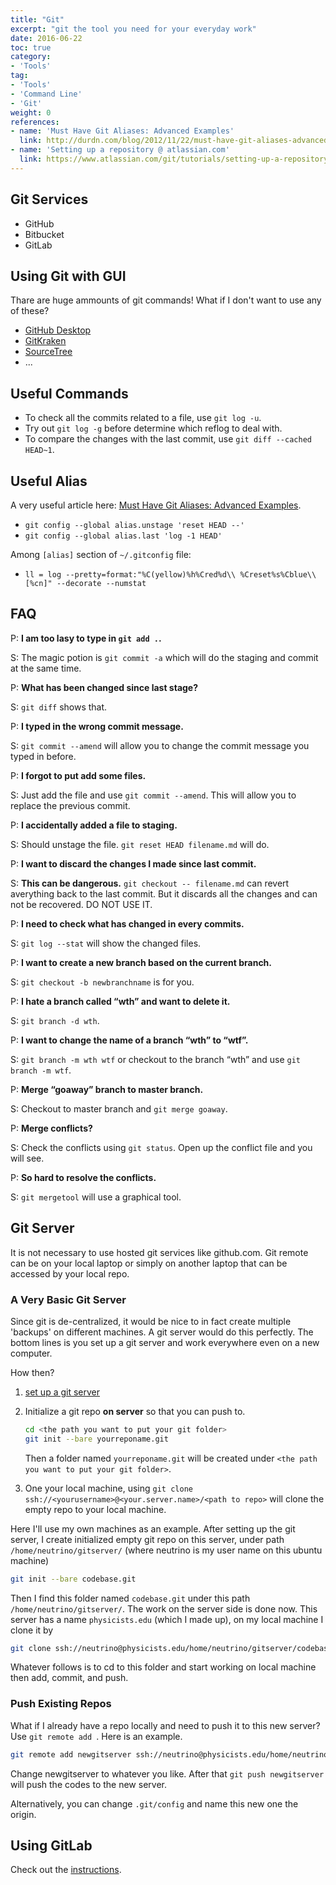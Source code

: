 ```yaml
---
title: "Git"
excerpt: "git the tool you need for your everyday work"
date: 2016-06-22
toc: true
category:
- 'Tools'
tag:
- 'Tools'
- 'Command Line'
- 'Git'
weight: 0
references:
- name: 'Must Have Git Aliases: Advanced Examples'
  link: http://durdn.com/blog/2012/11/22/must-have-git-aliases-advanced-examples/
- name: 'Setting up a repository @ atlassian.com'
  link: https://www.atlassian.com/git/tutorials/setting-up-a-repository/git-config
---
```


## Git Services


- GitHub
- Bitbucket
- GitLab


## Using Git with GUI

Thare are huge ammounts of git commands! What if I don't want to use any of these?

- [GitHub Desktop](https://desktop.github.com/)
- [GitKraken](https://www.gitkraken.com/)
- [SourceTree](https://www.sourcetreeapp.com/)
- ...



## Useful Commands

-  To check all the commits related to a file, use ``git log -u``.
-  Try out ``git log -g`` before determine which reflog to deal with.
-  To compare the changes with the last commit, use
   ``git diff --cached HEAD~1``.





## Useful Alias

A very useful article here: [Must Have Git Aliases: Advanced Examples](http://durdn.com/blog/2012/11/22/must-have-git-aliases-advanced-examples/).


-  ``git config --global alias.unstage 'reset HEAD --'``
-  ``git config --global alias.last 'log -1 HEAD'``

Among ``[alias]`` section of ``~/.gitconfig`` file:

-  ``ll = log --pretty=format:"%C(yellow)%h%Cred%d\\ %Creset%s%Cblue\\ [%cn]" --decorate --numstat``



## FAQ


P: **I am too lasy to type in ``git add .``.**

S: The magic potion is ``git commit -a`` which will do the staging and
commit at the same time.

P: **What has been changed since last stage?**

S: ``git diff`` shows that.

P: **I typed in the wrong commit message.**

S: ``git commit --amend`` will allow you to change the commit message
you typed in before.

P: **I forgot to put add some files.**

S: Just add the file and use ``git commit --amend``. This will allow you
to replace the previous commit.

P: **I accidentally added a file to staging.**

S: Should unstage the file. ``git reset HEAD filename.md`` will do.

P: **I want to discard the changes I made since last commit.**

S: **This can be dangerous.** ``git checkout -- filename.md`` can revert
averything back to the last commit. But it discards all the changes and
can not be recovered. DO NOT USE IT.

P: **I need to check what has changed in every commits.**

S: ``git log --stat`` will show the changed files.

P: **I want to create a new branch based on the current branch.**

S: ``git checkout -b newbranchname`` is for you.

P: **I hate a branch called “wth” and want to delete it.**

S: ``git branch -d wth``.

P: **I want to change the name of a branch “wth” to “wtf”.**

S: ``git branch -m wth wtf`` or checkout to the branch “wth” and use
``git branch -m wtf``.

P: **Merge “goaway” branch to master branch.**

S: Checkout to master branch and ``git merge goaway``.

P: **Merge conflicts?**

S: Check the conflicts using ``git status``. Open up the conflict file
and you will see.

P: **So hard to resolve the conflicts.**

S: ``git mergetool`` will use a graphical tool.


## Git Server

It is not necessary to use hosted git services like github.com. Git remote can be on your local laptop or simply on another laptop that can be accessed by your local repo.

### A Very Basic Git Server

Since git is de-centralized, it would be nice to in fact create multiple 'backups' on different machines. A git server would do this perfectly. The bottom lines is you set up a git server and work everywhere even on a new computer.

How then?

1. [set up a git server](https://git-scm.com/book/en/v2/Git-on-the-Server-Setting-Up-the-Server)
2. Initialize a git repo **on server** so that you can push to.

   ```bash
   cd <the path you want to put your git folder>
   git init --bare yourreponame.git
   ```

   Then a folder named `yourreponame.git` will be created under `<the path you want to put your git folder>`.
3. One your local machine, using `git clone ssh://<yourusername>@<your.server.name>/<path to repo>` will clone the empty repo to your local machine.


Here I'll use my own machines as an example. After setting up the git server, I create initialized empty git repo on this server, under path `/home/neutrino/gitserver/` (where neutrino is my user name on this ubuntu machine)

```bash
git init --bare codebase.git
```

Then I find this folder named `codebase.git` under this path `/home/neutrino/gitserver/`. The work on the server side is done now. This server has a name `physicists.edu` (which I made up), on my local machine I clone it by

```bash
git clone ssh://neutrino@physicists.edu/home/neutrino/gitserver/codebase.git
```

Whatever follows is to cd to this folder and start working on local machine then add, commit, and push.

### Push Existing Repos


What if I already have a repo locally and need to push it to this new server? Use `git remote add `. Here is an example.

```bash
git remote add newgitserver ssh://neutrino@physicists.edu/home/neutrino/gitserver/codebase.git
```

Change newgitserver to whatever you like. After that `git push newgitserver` will push the codes to the new server.

Alternatively, you can change `.git/config` and name this new one the origin.



## Using GitLab


Check out the [instructions](https://about.gitlab.com/).